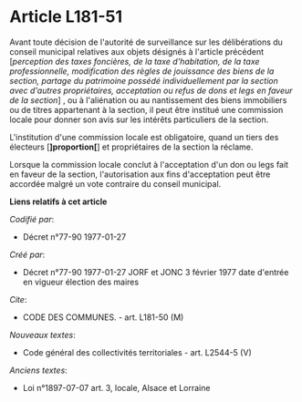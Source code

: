 # Article L181-51

Avant toute décision de l'autorité de surveillance sur les délibérations du conseil municipal relatives aux objets désignés à
l'article précédent [*perception des taxes foncières, de la taxe d'habitation, de la taxe professionnelle, modification des
règles de jouissance des biens de la section, partage du patrimoine possédé individuellement par la section avec d'autres
propriétaires, acceptation ou refus de dons et legs en faveur de la section*] , ou à l'aliénation ou au nantissement des
biens immobiliers ou de titres appartenant à la section, il peut être institué une commission locale pour donner son avis sur
les intérêts particuliers de la section. 

L'institution d'une commission locale est obligatoire, quand un tiers des électeurs [**]proportion[**] et propriétaires de la
section la réclame. 

Lorsque la commission locale conclut à l'acceptation d'un don ou legs fait en faveur de la section, l'autorisation aux fins
d'acceptation peut être accordée malgré un vote contraire du conseil municipal.

**Liens relatifs à cet article**

_Codifié par_:

  - Décret n°77-90 1977-01-27

_Créé par_:

  - Décret n°77-90 1977-01-27 JORF et JONC 3 février 1977 date d'entrée en vigueur élection des maires

_Cite_:

  - CODE DES COMMUNES. - art. L181-50 (M)

_Nouveaux textes_:

  - Code général des collectivités territoriales - art. L2544-5 (V)

_Anciens textes_:

  - Loi n°1897-07-07 art. 3, locale, Alsace et Lorraine
